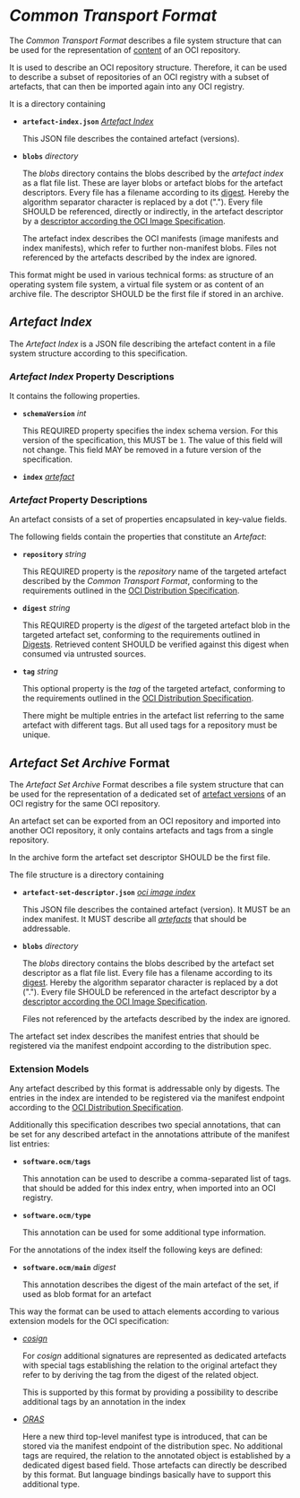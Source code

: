 
# *Common Transport Format*

The *Common Transport Format* describes a file system structure that can be
used for the representation of [content](https://github.com/opencontainers/image-spec)
of an OCI repository.

It is used to describe an OCI repository structure. Therefore, it can be used
to describe a subset of repositories of an OCI registry with a subset of
artefacts, that can then be imported again into any OCI registry.

It is a directory containing

- **`artefact-index.json`** *[Artefact Index](#artefact-index)*

  This JSON file describes the contained artefact (versions).

- **`blobs`** *directory*

  The *blobs* directory contains the blobs described by the
  _artefact index_ as a flat file list. These are layer blobs or artefact
  blobs for the artefact descriptors. Every file has a filename according
  to its [digest](https://github.com/opencontainers/image-spec/blob/main/descriptor.md#digests).
  Hereby the algorithm separator character is replaced by a dot (".").
  Every file SHOULD be referenced, directly or indirectly, in the artefact
  descriptor by a
  [descriptor according the OCI Image Specification](https://github.com/opencontainers/image-spec/blob/main/descriptor.md).

  The artefact index describes the OCI manifests (image manifests and index
  manifests), which refer to further non-manifest blobs.
  Files not referenced by the artefacts described by the index are ignored.


This format might be used in various technical forms: as structure of an
operating system file system, a virtual file system or as content of
an archive file. The descriptor SHOULD be the first file if stored in an archive.

## *Artefact Index*

The *Artefact Index* is a JSON file describing the artefact content in
a file system structure according to this specification.

### *Artefact Index* Property Descriptions

It contains the following properties.

- **`schemaVersion`** *int*

  This REQUIRED property specifies the index schema version.
  For this version of the specification, this MUST be `1`. The value of this
  field will not change. This field MAY be removed in a future version of the
  specification.

- **`index`** *[artefact](#artefact-property-descriptions)*


### *Artefact* Property Descriptions

An artefact consists of a set of properties encapsulated in key-value fields.

The following fields contain the properties that constitute an *Artefact*:

- **`repository`** *string*

  This REQUIRED property is the _repository_ name of the targeted artefact described by the
  *Common Transport Format*,  conforming to the requirements outlined in the
  [OCI Distribution Specification](https://github.com/opencontainers/distribution-spec/blob/main/spec.md).

- **`digest`** *string*

  This REQUIRED property is the _digest_ of the targeted artefact blob in the targeted
  artefact set, conforming to the requirements outlined in
  [Digests](https://github.com/opencontainers/image-spec/blob/main/descriptor.md#digests).
  Retrieved content SHOULD be verified against this digest when consumed via
  untrusted sources.

- **`tag`** *string*

  This optional property is the _tag_ of the targeted artefact, conforming to
  the requirements outlined in the
  [OCI Distribution Specification](https://github.com/opencontainers/distribution-spec/blob/main/spec.md).

  There might be multiple entries in the artefact list referring to the same artefact
  with different tags. But all used tags for a repository must be unique.


## *Artefact Set Archive* Format

The *Artefact Set Archive* Format describes a file system structure that can be
used for the representation of a dedicated set of [artefact versions](https://github.com/opencontainers/image-spec)
of an OCI registry for the same OCI repository.

An artefact set can be exported from an OCI repository and imported into another
OCI repository, it only contains artefacts and tags from a single repository.

In the archive form the artefact set descriptor SHOULD be the first file.

The file structure is a directory containing

- **`artefact-set-descriptor.json`** *[oci image index](https://github.com/opencontainers/image-spec/blob/main/image-index.md)*

  This JSON file describes the contained artefact (version). It MUST be an index manifest.
  It MUST describe all *[artefacts](https://github.com/opencontainers/image-spec/blob/main/manifest.md)*
  that should be addressable.

- **`blobs`** *directory*

  The *blobs* directory contains the blobs described by the artefact set descriptor
  as a flat file list. Every file has a filename according to its
  [digest](https://github.com/opencontainers/image-spec/blob/main/descriptor.md#digests).
  Hereby the algorithm separator character is replaced by a dot (".").
  Every file SHOULD be referenced in the artefact descriptor by a
  [descriptor according the OCI Image Specification](https://github.com/opencontainers/image-spec/blob/main/descriptor.md).

  Files not referenced by the artefacts described by the index are ignored.

The artefact set index describes the manifest entries that should be registered
via the manifest endpoint according to the distribution spec.

### Extension Models

Any artefact described by this format is addressable only by digests.
The entries in the index are intended to be registered via the manifest
endpoint according to the [OCI Distribution Specification](https://github.com/opencontainers/distribution-spec).

Additionally this specification describes two special annotations, that can be
set for any described artefact in the annotations attribute of the manifest
list entries:

- **`software.ocm/tags`**

  This annotation can be used to describe a comma-separated list of tags.
  that should be added for this index entry, when imported into an OCI registry.

- **`software.ocm/type`**

  This annotation can be used for some additional type information.

For the annotations of the index itself the following keys are defined:

- **`software.ocm/main`** *digest*

  This annotation describes the digest of the main artefact of the set, if used
  as blob format for an artefact

This way the format can be used to attach elements according to various extension
models for the OCI specification:

 - *[cosign](https://github.com/sigstore/cosign)*

   For *cosign* additional signatures are represented as dedicated artefacts
   with special tags establishing the relation to the original artefact they
   refer to by deriving the tag from the digest of the related object.

   This is supported by this format by providing a possibility to describe
   additional tags by an annotation in the index

 - [*ORAS*](https://github.com/oras-project/artefacts-spec)

   Here a new third top-level manifest type is introduced, that can be
   stored via the manifest endpoint of the distribution spec. No additional
   tags are required, the relation to the annotated object is established
   by a dedicated digest based field. Those artefacts can directly be
   described by this format. But language bindings basically have to support
   this additional type.